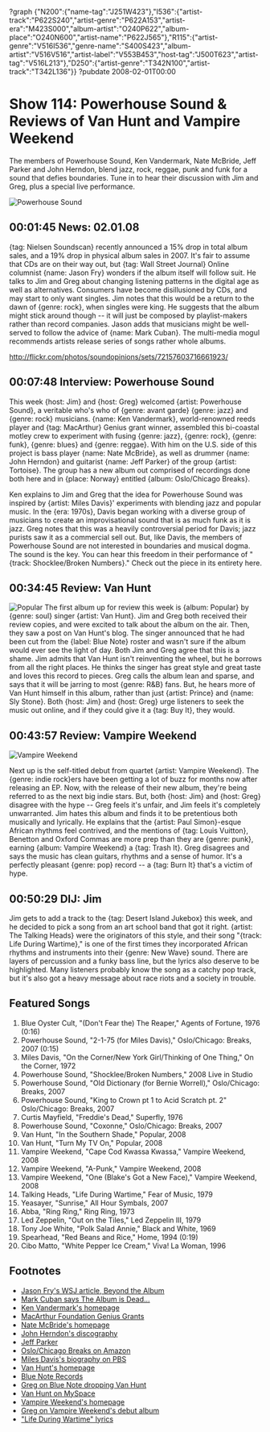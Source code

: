 ?graph {"N200":{"name-tag":"J251W423"},"I536":{"artist-track":"P622S240","artist-genre":"P622A153","artist-era":"M423S000","album-artist":"O240P622","album-place":"O240N600","artist-name":"P622J565"},"R115":{"artist-genre":"V516I536","genre-name":"S400S423","album-artist":"V516V516","artist-label":"V553B453","host-tag":"J500T623","artist-tag":"V516L213"},"D250":{"artist-genre":"T342N100","artist-track":"T342L136"}}
?pubdate 2008-02-01T00:00

# Show 114: Powerhouse Sound & Reviews of Van Hunt and Vampire Weekend
The members of Powerhouse Sound, Ken Vandermark, Nate McBride, Jeff Parker and John Herndon, blend jazz, rock, reggae, punk and funk for a sound that defies boundaries. Tune in to hear their discussion with Jim and Greg, plus a special live performance.

![Powerhouse Sound ](http://static.soundopinions.org/images/2008/PowerhouseSound.jpg)

## 00:01:45 News: 02.01.08
{tag: Nielsen Soundscan} recently announced a 15% drop in total album sales, and a 19% drop in physical album sales in 2007. It's fair to assume that CDs are on their way out, but {tag: Wall Street Journal} Online columnist {name: Jason Fry} wonders if the album itself will follow suit. He talks to Jim and Greg about changing listening patterns in the digital age as well as alternatives. Consumers have become disillusioned by CDs, and may start to only want singles. Jim notes that this would be a return to the dawn of {genre: rock}, when singles were king. He suggests that the album might stick around though -- it will just be composed by playlist-makers rather than record companies. Jason adds that musicians might be well-served to follow the advice of {name: Mark Cuban}. The multi-media mogul recommends artists release series of songs rather whole albums. 

http://flickr.com/photos/soundopinions/sets/72157603716661923/

## 00:07:48 Interview: Powerhouse Sound
This week {host: Jim} and {host: Greg} welcomed {artist: Powerhouse Sound}, a veritable who's who of {genre: avant garde} {genre: jazz} and {genre: rock} musicians. {name: Ken Vandermark}, world-renowned reeds player and {tag: MacArthur} Genius grant winner, assembled this bi-coastal motley crew to experiment with fusing {genre: jazz}, {genre: rock}, {genre: funk}, {genre: blues} and {genre: reggae}. With him on the U.S. side of this project is bass player {name: Nate McBride}, as well as drummer {name: John Herndon} and guitarist {name: Jeff Parker} of the group {artist: Tortoise}. The group has a new album out comprised of recordings done both here and in {place: Norway} entitled {album: Oslo/Chicago Breaks}.

Ken explains to Jim and Greg that the idea for Powerhouse Sound was inspired by {artist: Miles Davis}' experiments with blending jazz and popular music. In the {era: 1970s}, Davis began working with a diverse group of musicians to create an improvisational sound that is as much funk as it is jazz. Greg notes that this was a heavily controversial period for Davis; jazz purists saw it as a commercial sell out. But, like Davis, the members of Powerhouse Sound are not interested in boundaries and musical dogma. The sound is the key. You can hear this freedom in their performance of "{track: Shocklee/Broken Numbers}." Check out the piece in its entirety here.

## 00:34:45 Review: Van Hunt
![Popular](http://is3.mzstatic.com/image/thumb/Music128/v4/9e/3e/0d/9e3e0dc3-d289-b5c5-f0f0-01f1b641d48b/source/600x600bb.jpg "4247226/1267642147")
The first album up for review this week is {album: Popular} by {genre: soul} singer {artist: Van Hunt}. Jim and Greg both received their review copies, and were excited to talk about the album on the air. Then, they saw a post on Van Hunt's blog. The singer announced that he had been cut from the {label: Blue Note} roster and wasn't sure if the album would ever see the light of day. Both Jim and Greg agree that this is a shame. Jim admits that Van Hunt isn't reinventing the wheel, but he borrows from all the right places. He thinks the singer has great style and great taste and loves this record to pieces. Greg calls the album lean and sparse, and says that it will be jarring to most {genre: R&B} fans. But, he hears more of Van Hunt himself in this album, rather than just {artist: Prince} and {name: Sly Stone}. Both {host: Jim} and {host: Greg} urge listeners to seek the music out online, and if they could give it a {tag: Buy It}, they would.

## 00:43:57 Review: Vampire Weekend
![Vampire Weekend](http://is5.mzstatic.com/image/thumb/Music/v4/87/28/b5/8728b51f-2b95-93b3-cae4-acfd76ca74d6/source/600x600bb.jpg "259437105/270425072")

Next up is the self-titled debut from quartet {artist: Vampire Weekend}. The {genre: indie rock}ers have been getting a lot of buzz for months now after releasing an EP. Now, with the release of their new album, they're being referred to as the next big indie stars. But, both {host: Jim} and {host: Greg} disagree with the hype -- Greg feels it's unfair, and Jim feels it's completely unwarranted. Jim hates this album and finds it to be pretentious both musically and lyrically. He explains that the {artist: Paul Simon}-esque African rhythms feel contrived, and the mentions of {tag: Louis Vuitton}, Benetton and Oxford Commas are more prep than they are {genre: punk}, earning {album: Vampire Weekend} a {tag: Trash It}. Greg disagrees and says the music has clean guitars, rhythms and a sense of humor. It's a perfectly pleasant {genre: pop} record -- a {tag: Burn It} that's a victim of hype.

## 00:50:29 DIJ: Jim
Jim gets to add a track to the {tag: Desert Island Jukebox} this week, and he decided to pick a song from an art school band that got it right. {artist: The Talking Heads} were the originators of this style, and their song "{track: Life During Wartime}," is one of the first times they incorporated African rhythms and instruments into their {genre: New Wave} sound. There are layers of percussion and a funky bass line, but the lyrics also deserve to be highlighted. Many listeners probably know the song as a catchy pop track, but it's also got a heavy message about race riots and a society in trouble.

## Featured Songs
1. Blue Oyster Cult, "(Don't Fear the) The Reaper," Agents of Fortune, 1976 (0:16)
2. Powerhouse Sound, "2-1-75 (for Miles Davis)," Oslo/Chicago: Breaks, 2007 (0:15)
3. Miles Davis, "On the Corner/New York Girl/Thinking of One Thing," On the Corner, 1972
4. Powerhouse Sound, "Shocklee/Broken Numbers," 2008 Live in Studio
5. Powerhouse Sound, "Old Dictionary (for Bernie Worrell)," Oslo/Chicago: Breaks, 2007
6. Powerhouse Sound, "King to Crown pt 1 to Acid Scratch pt. 2" Oslo/Chicago: Breaks, 2007
7. Curtis Mayfield, "Freddie's Dead," Superfly, 1976
8. Powerhouse Sound, "Coxonne," Oslo/Chicago: Breaks, 2007
9. Van Hunt, "In the Southern Shade," Popular, 2008
10. Van Hunt, "Turn My TV On," Popular, 2008
11. Vampire Weekend, "Cape Cod Kwassa Kwassa," Vampire Weekend, 2008
12. Vampire Weekend, "A-Punk," Vampire Weekend, 2008
13. Vampire Weekend, "One (Blake's Got a New Face)," Vampire Weekend, 2008
14. Talking Heads, "Life During Wartime," Fear of Music, 1979
15. Yeasayer, "Sunrise," All Hour Symbals, 2007
16. Abba, "Ring Ring," Ring Ring, 1973
17. Led Zeppelin, "Out on the Tiles," Led Zeppelin III, 1979
18. Tony Joe White, "Polk Salad Annie," Black and White, 1969
19. Spearhead, "Red Beans and Rice," Home, 1994 (0:19)
20. Cibo Matto, "White Pepper Ice Cream," Viva! La Woman, 1996

## Footnotes
- [Jason Fry's WSJ article, Beyond the Album](http://online.wsj.com/article/SB120119822271713925.html)
- [Mark Cuban says The Album is Dead...](http://www.cnet.com/8301-13643_1-9853488-45.html)
- [Ken Vandermark's homepage](http://www.kenvandermark.com/)
- [MacArthur Foundation Genius Grants](http://www.macfound.org/site/c.lkLXJ8MQKrH/b.959463/k.9D7D/Fellows_Program.htm)
- [Nate McBride's homepage](http://downtownmusic.net/pictures/picturesrhtml/Nate_McBride/default.htm)
- [John Herndon's discography](http://www.discogs.com/artist/John+Herndon)
- [Jeff Parker](http://www.thrilljockey.com/artists/index.html?id=10056)
- [Oslo/Chicago Breaks on Amazon](http://www.amazon.com/Oslo-Chicago-Breaks-Powerhouse-Sound/dp/B000MV8CLG)
- [Miles Davis's biography on PBS](http://www.pbs.org/jazz/biography/artist_id_davis_miles.htm)
- [Van Hunt's homepage](http://www.vanhunt.com/)
- [Blue Note Records](http://www.bluenote.com/)
- [Greg on Blue Note dropping Van Hunt](http://leisureblogs.chicagotribune.com/turn_it_up/2008/01/van-hunt-makes.html)
- [Van Hunt on MySpace](http://www.myspace.com/vanhunt)
- [Vampire Weekend's homepage](http://www.vampireweekend.com/)
- [Greg on Vampire Weekend's debut album](http://leisureblogs.chicagotribune.com/turn_it_up/2008/01/after-a-year-of.html)
- ["Life During Wartime" lyrics](http://www.asklyrics.com/display/Talking_Heads/Life_During_Wartime_Lyrics/182244.htm)
